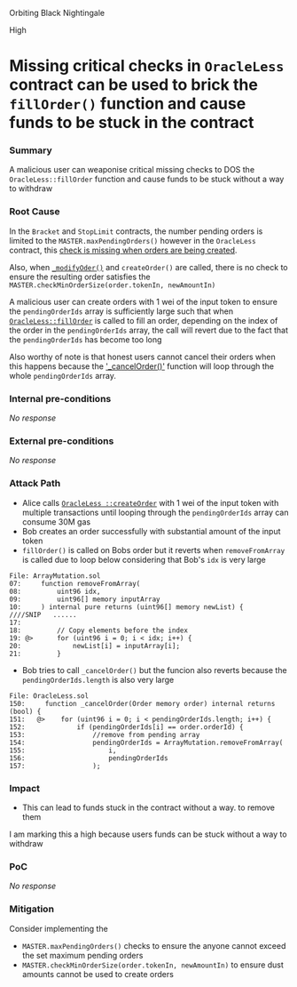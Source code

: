 Orbiting Black Nightingale

High

# Missing critical checks in `OracleLess` contract can be used to brick the `fillOrder()` function and cause funds to be stuck in the contract

### Summary

A malicious user can weaponise critical missing checks to DOS the `OracleLess::fillOrder` function and cause funds to be stuck without a way to withdraw

### Root Cause

In the `Bracket` and `StopLimit` contracts, the number pending orders is limited to the `MASTER.maxPendingOrders()` however in the `OracleLess` contract, this [check is missing when orders are being created](https://github.com/sherlock-audit/2024-11-oku/blob/main/oku-custom-order-types/contracts/automatedTrigger/OracleLess.sol#L38).

Also, when [`_modifyOder()`](https://github.com/sherlock-audit/2024-11-oku/blob/main/oku-custom-order-types/contracts/automatedTrigger/OracleLess.sol#L171) and `createOrder()` are called, there is no check to ensure the resulting order satisfies the `MASTER.checkMinOrderSize(order.tokenIn, newAmountIn)` 

A malicious user can create orders with 1 wei of the input token to ensure the `pendingOrderIds` array is sufficiently large such that when [`OracleLess::fillOrder`](https://github.com/sherlock-audit/2024-11-oku/blob/main/oku-custom-order-types/contracts/automatedTrigger/OracleLess.sol#L126) is called to fill an order, depending on the index of the order in the `pendingOrderIds` array, the call will revert due to the fact that the `pendingOrderIds` has become too long


Also worthy of note is that honest users cannot cancel their orders when this happens because the ['_cancelOrder()'](https://github.com/sherlock-audit/2024-11-oku/blob/main/oku-custom-order-types/contracts/automatedTrigger/OracleLess.sol#L151) function will loop through the whole `pendingOrderIds` array.






### Internal pre-conditions

_No response_

### External pre-conditions

_No response_

### Attack Path

- Alice calls [`OracleLess ::createOrder`](https://github.com/sherlock-audit/2024-11-oku/blob/main/oku-custom-order-types/contracts/automatedTrigger/OracleLess.sol#L38) with 1 wei of the input token with multiple transactions until looping through the `pendingOrderIds` array can consume 30M gas
- Bob creates an order successfully with substantial amount of the input token
- `fillOrder()` is called on Bobs order but it reverts when `removeFromArray` is called due to loop below considering that Bob's `idx` is very large
```solidity
File: ArrayMutation.sol
07:     function removeFromArray(
08:         uint96 idx,
09:         uint96[] memory inputArray
10:     ) internal pure returns (uint96[] memory newList) {
////SNIP   ......
17: 
18:         // Copy elements before the index
19: @>      for (uint96 i = 0; i < idx; i++) {
20:             newList[i] = inputArray[i];
21:         }

```
- Bob tries to call `_cancelOrder()` but the funcion also reverts because the `pendingOrderIds.length` is also very large
```solidity
File: OracleLess.sol
150:     function _cancelOrder(Order memory order) internal returns (bool) {
151:   @>    for (uint96 i = 0; i < pendingOrderIds.length; i++) {
152:             if (pendingOrderIds[i] == order.orderId) {
153:                 //remove from pending array
154:                 pendingOrderIds = ArrayMutation.removeFromArray(
155:                     i,
156:                     pendingOrderIds
157:                 );

```

### Impact

- This can lead to funds stuck in the contract without a way. to remove them

I am marking this a high because users funds can be stuck without a way to withdraw

### PoC

_No response_

### Mitigation

Consider implementing the 
- `MASTER.maxPendingOrders()` checks to ensure the anyone cannot exceed the set maximum pending orders
- `MASTER.checkMinOrderSize(order.tokenIn, newAmountIn)`  to ensure dust amounts cannot be used to create orders